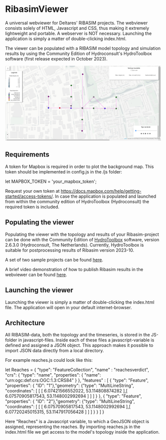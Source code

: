 # RibasimViewer
A universal webviewer for Deltares' RIBASIM projects.
The webviewer consists solely of HTML, Javascript and CSS, thus making it extremely lightweight and portable. A webserver is NOT necessary.
Launching the application is simply a matter of double-clicking index.html.

The viewer can be populated with a RIBASIM model topology and simulation results by using the Community Edition of Hydroconsult's HydroToolbox software (first release expected in October 2023).

![Alt text](./images/example.png)

## Requirements
A token for Mapbox is required in order to plot the background map. This token should be implemented in config.js in the /js folder:

let MAPBOX_TOKEN = 'your_mapbox_token';

Request your own token at https://docs.mapbox.com/help/getting-started/access-tokens/.
In case the application is populated and launched from within the community edition of HydroToolbox (Hydroconsult) the required token is included.

## Populating the viewer
Populating the viewer with the topology and results of your Ribasim-project can be done with the Community Edition of [HydroToolbox](https://www.dropbox.com/s/x0fsj3k9gwh8xr4/HydroToolboxSetup-v2.6.3-x64.zip?dl=0) software, version 2.6.3.0 (Hydroconsult, The Netherlands). Currently, HydroToolbox is suitable for postprocessing results of Ribasim version 2023-10.

A set of two sample projects can be found [here](https://www.dropbox.com/scl/fi/72se3d8r4b3vngteb6l06/99.Modelschematisaties.zip?rlkey=iflfba09lq6qbtrgqbz8yvw7t&dl=0).

A brief video demonstration of how to publish Ribasim results in the webviewer can be found [here](https://www.dropbox.com/scl/fi/3g2m82hacxfy7y71suyme/Ribasim_publish_webviewer.mp4?rlkey=nhhe2cq6qicakfliqjgawmeqg&dl=0).

## Launching the viewer
Launching the viewer is simply a matter of double-clicking the index.html file. The application will open in your default internet-browser.

## Architecture
All RIBASIM-data, both the topology and the timeseries, is stored in the JS-folder in javascript-files. 
Inside each of these files a javascript-variable is defined and assigned a JSON object.
This approach makes it possible to import JSON data directly from a local directory.

For example reaches.js could look like this:

let Reaches = 
{
"type": "FeatureCollection", 
"name" :  "reachesverdict",
"crs": { "type": "name", "properties": { "name": "urn:ogc:def:crs:OGC:1.3:CRS84" } },
"features" :  [
{ "type": "Feature", "properties": { "ID": "1"},"geometry": {"type": "MultiLineString", "coordinates": [ [ [ 6.07421566552022, 53.114808874282 ],[ 6.07570905817543, 53.1148002992694 ] ] ] } },
{ "type": "Feature", "properties": { "ID": "2"},"geometry": {"type": "MultiLineString", "coordinates": [ [ [ 6.07570905817543, 53.1148002992694 ],[ 6.07720245015315, 53.1147917056428 ] ] ] } }
]
}

Here "Reaches" is a Javascript variable, to which a GeoJSON object is assigned, representing the reaches. 
By importing reaches.js in the index.html file we get access to the model's topology inside the application.


